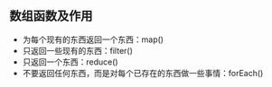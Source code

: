 ## 数组函数及作用

- 为每个现有的东西返回一个东西：map()
- 只返回一些现有的东西：filter()
- 只返回一个东西：reduce()
- 不要返回任何东西，而是对每个已存在的东西做一些事情：forEach()
